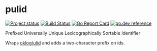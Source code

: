 # pulid

[![Project status](https://img.shields.io/github/release/tmc/pulid.svg?style=flat-square)](https://github.com/tmc/pulid/releases/latest)
[![Build Status](https://img.shields.io/endpoint.svg?url=https%3A%2F%2Factions-badge.atrox.dev%oklog%2Fulid%2Fbadge&style=flat-square&label=build)](https://github.com/tmc/pulid/actions?query=workflow%3ATest)
[![Go Report Card](https://goreportcard.com/badge/tmc/pulid?cache=0)](https://goreportcard.com/report/tmc/pulid)
[![go.dev reference](https://img.shields.io/badge/go.dev-reference-007d9c?logo=go&logoColor=white&style=flat-square)](https://pkg.go.dev/github.com/tmc/pulid)

Prefixed Universally Unique Lexicographically Sortable Identifier

Wraps [oklog/ulid](https://github.com/oklog/ulid) and adds a two-character prefix on ids.
